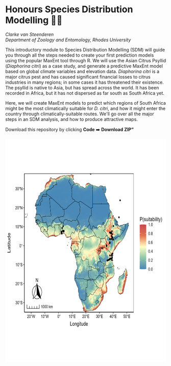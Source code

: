 # Honours Species Distribution Modelling 👨‍🎓
*Clarke van Steenderen*    
*Department of Zoology and Entomology, Rhodes University*

This introductory module to Species Distribution Modelling (SDM) will guide you through all the steps needed to create your first prediction models using the popular MaxEnt tool through R. We will use the Asian Citrus Psyllid (*Diaphorina citri*) as a case study, and generate a predictive MaxEnt model based on global climate variables and elevation data. *Diaphorina citri* is a major citrus pest and has caused significant financial losses to citrus industries in many regions; in some cases it has threatened their existence. The psyllid is native to Asia, but has spread across the world. It has been recorded in Africa, but it has not dispersed as far south as South Africa yet.

Here, we will create MaxEnt models to predict which regions of South Africa might be the most climatically suitable for *D. citri*, and how it might enter the country through climatically-suitable routes. We'll go over all the major steps in an SDM analysis, and how to produce attractive maps.

Download this repository by clicking **Code** ➡️ **Download ZIP"**

<img src="africa_map.png" width="700" height="700"/>

